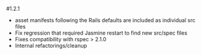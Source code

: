 #1.2.1

* asset manifests following the Rails defaults are included as individual src files
* Fix regression that required Jasmine restart to find new src/spec files
* Fixes compatibility with rspec > 2.1.0
* Internal refactorings/cleanup
